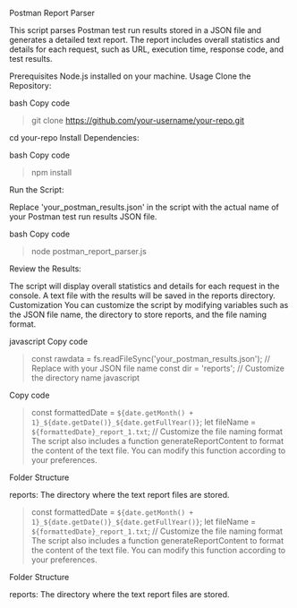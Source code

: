 Postman Report Parser

This script parses Postman test run results stored in a JSON file and generates a detailed text report. The report includes overall statistics and details for each request, such as URL, execution time, response code, and test results.

Prerequisites
Node.js installed on your machine.
Usage
Clone the Repository:

bash
Copy code

>git clone https://github.com/your-username/your-repo.git

cd your-repo
Install Dependencies:

bash
Copy code

>npm install

Run the Script:

Replace 'your_postman_results.json' in the script with the actual name of your Postman test run results JSON file.

bash
Copy code

>node postman_report_parser.js

Review the Results:

The script will display overall statistics and details for each request in the console.
A text file with the results will be saved in the reports directory.
Customization
You can customize the script by modifying variables such as the JSON file name, the directory to store reports, and the file naming format.

javascript
Copy code

>const rawdata = fs.readFileSync('your_postman_results.json'); 
// Replace with your JSON file name
const dir = 'reports'; 
// Customize the directory name
javascript

Copy code
>const formattedDate = `${date.getMonth() + 1}_${date.getDate()}_${date.getFullYear()}`;
>let fileName = `${formattedDate}_report_1.txt`; 
// Customize the file naming format
The script also includes a function generateReportContent to format the content of the text file. You can modify this function according to your preferences.

Folder Structure

reports: The directory where the text report files are stored.
>const formattedDate = `${date.getMonth() + 1}_${date.getDate()}_${date.getFullYear()}`;
>let fileName = `${formattedDate}_report_1.txt`;
// Customize the file naming format
The script also includes a function generateReportContent to format the content of the text file. You can modify this function according to your preferences.

Folder Structure

reports: The directory where the text report files are stored.

